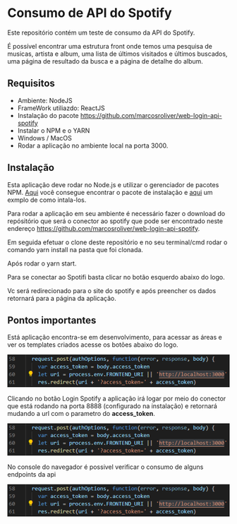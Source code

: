 # Consumo de API do Spotify

Este repositório contém um teste de consumo da API do Spotify. 

É possível encontrar uma estrutura front onde temos uma pesquisa de musicas, artista e album, uma lista de últimos visitados e últimos buscados, uma página de resultado da busca e a página de detalhe do album.

## Requisitos

* Ambiente: NodeJS
* FrameWork utiliazdo: ReactJS
* Instalação do pacote https://github.com/marcosroliver/web-login-api-spotify
* Instalar o NPM e o YARN
* Windows / MacOS
* Rodar a aplicação no ambiente local na porta 3000.

## Instalação

Esta aplicação deve rodar no Node.js e utilizar o gerenciador de pacotes NPM.  [Aqui](http://www.nodejs.org/download/) você consegue encontrar o pacote de instalação e [aqui](https://gist.github.com/isaacs/579814) um exmplo de como intala-los.

Para rodar a aplicação em seu ambiente é necessário fazer o download do repósitório que será o conector ao spotify  que pode ser encontrado neste endereço https://github.com/marcosroliver/web-login-api-spotify.

Em seguida efetuar o clone deste repositório e no seu terminal/cmd rodar o comando yarn install na pasta que foi clonada.

Após rodar o yarn start.  

Para se conectar ao Spotifi basta clicar no botão esquerdo abaixo do logo.

Vc será redirecionado para o site do spotify e após preencher os dados retornará para a página da aplicação.

## Pontos importantes

Está aplicação encontra-se em desenvolvimento, para acessar as áreas e ver os templates criados acesse os botões abaixo do logo.

![](https://github.com/marcosroliver/web-login-api-spotify/blob/master/image.png)

Clicando no botão Login Spotify a aplicação irá logar por meio do conector que está rodando na porta 8888 (configurado na instalação) e retornará mudando a url com o parametro do <b>access_token</b>. 

![](https://github.com/marcosroliver/web-login-api-spotify/blob/master/image.png)


No console do navegador é possivel verificar o consumo de alguns endpoints da api


![](https://github.com/marcosroliver/web-login-api-spotify/blob/master/image.png)



